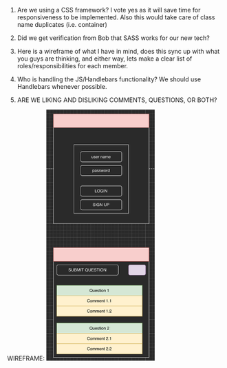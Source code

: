 1. Are we using a CSS framework? I vote yes as it will save time for responsiveness to be implemented. Also this would take care of class name duplicates (i.e. container)

2. Did we get verification from Bob that SASS works for our new tech? 

3. Here is a wireframe of what I have in mind, does this sync up with what you guys are thinking, and either way, lets make a clear list of roles/responsibilities for each member.

4. Who is handling the JS/Handlebars functionality? We should use Handlebars whenever possible.

5. ARE WE LIKING AND DISLIKING COMMENTS, QUESTIONS, OR BOTH?

WIREFRAME:
<img src="./wireframe.png" width="50%"/>